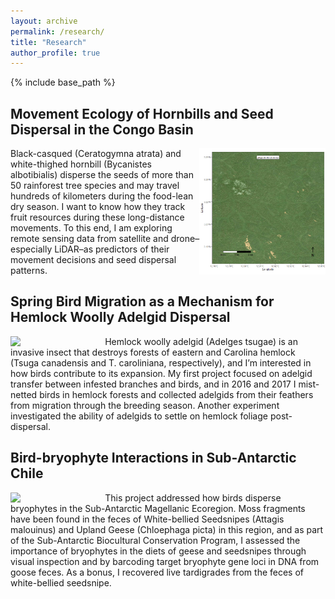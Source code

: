 ```yaml
---
layout: archive
permalink: /research/
title: "Research"
author_profile: true
---
```


{% include base_path %}

## Movement Ecology of Hornbills and Seed Dispersal in the Congo Basin
<img src="/images/hornbill8899-JunJul2022.gif" align="right" style="width:40%" />
Black-casqued (Ceratogymna atrata) and white-thighed hornbill (Bycanistes albotibialis) disperse the seeds of more than 50 rainforest tree species and may travel 
hundreds of kilometers during the food-lean dry season. I want to know how they track fruit resources during these long-distance movements. To this end, I am 
exploring remote sensing data from satellite and drone–especially LiDAR–as predictors of their movement decisions and seed dispersal patterns.

## Spring Bird Migration as a Mechanism for Hemlock Woolly Adelgid Dispersal
<img src="/images/WoollyAdelgid.jpg" align="left" style="width:30%" />
Hemlock woolly adelgid (Adelges tsugae) is an invasive insect that destroys forests of eastern and Carolina hemlock (Tsuga canadensis and T. caroliniana, respectively), 
and I’m interested in how birds contribute to its expansion. My first project focused on adelgid transfer between infested branches and birds, and in 2016 and 2017 
I mist-netted birds in hemlock forests and collected adelgids from their feathers from migration through the breeding season. Another experiment investigated the 
ability of adelgids to settle on hemlock foliage post-dispersal.

## Bird-bryophyte Interactions in Sub-Antarctic Chile
<img src="/images/UplandGoose.jpg" align="left" style="width:30%" />
This project addressed how birds disperse bryophytes in the Sub-Antarctic Magellanic Ecoregion. Moss fragments have been found in the feces of White-bellied Seedsnipes 
(Attagis malouinus) and Upland Geese (Chloephaga picta) in this region, and as part of the Sub-Antarctic Biocultural Conservation Program, I assessed the importance of 
bryophytes in the diets of geese and seedsnipes through visual inspection and by barcoding target bryophyte gene loci in DNA from goose feces. As a bonus, I recovered 
live tardigrades from the feces of white-bellied seedsnipe.
